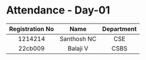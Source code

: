 # Attendance - Day-01

| Registration No | Name   | Department    |
| :---:   | :---: | :---: |
| 1214214 | Santhosh NC   | CSE   |
| 22cb009 | Balaji V   | CSBS   |
